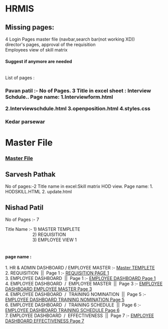 # HRMIS

<h2>Missing pages:</h2>
4 Login Pages
master file (navbar,search bar(not working XD))<br>
director's pages, approval of the requisition<br>
Employees view of skill matrix<br>
<h4>Suggest if anymore are needed</h4><br>
List of pages : 



<h3>Pavan patil :-  No of Pages. 3   
Title in excel sheet :  Interview Schdule..
Page name:
1.Interviewform.html
  
2.Interviewschdule.html
3.openposition.html
4.styles.css

<h3>Kedar parsewar<h1> 
Master File<br>

<h3>
<a href="https://github.com/curiosaurus/HRMIS/blob/master/masterfile.html">Master File</a>
  
 <h2>Sarvesh Pathak</h2>
 No of pages:-2
 Title name in excel:Skill matrix HOD view.
 Page name:
 1. HODSKILL.HTML
 2. update.html
 
 
 
 
<h2>Nishad Patil</h2>
No of Pages :- 7
<br>

Title Name :-  1) MASTER TEMPLETE <br>
 &nbsp;&nbsp;&nbsp;&nbsp;&nbsp;&nbsp;&nbsp;&nbsp;&nbsp;&nbsp;&nbsp;&nbsp;&nbsp;&nbsp;&nbsp;&nbsp;&nbsp;&nbsp;&nbsp;&nbsp;&nbsp;&nbsp;2) REQUISITION<br>&nbsp;&nbsp;&nbsp;&nbsp;&nbsp;&nbsp;&nbsp;&nbsp;&nbsp;&nbsp;&nbsp;&nbsp;&nbsp;&nbsp;&nbsp;&nbsp;&nbsp;&nbsp;&nbsp;&nbsp;&nbsp;&nbsp;3) EMPLOYEE VIEW 1<br>
<br>
<h4>page name :</h4>
1. HR & ADMIN DASHBOARD / EMPLOYEE MASTER  :-  <a href="https://github.com/Nishad00/HRMIS/blob/master/Master%20Template.html">Master TEMPLETE</a>
<br>
2. REQUISITION &nbsp;||&nbsp; Page 1 :- <a href="https://github.com/Nishad00/HRMIS/blob/master/Requisition.html"> REQUISITION PAGE 1 </a>
<br>
3. EMPLOYEE DASHBOARD &nbsp;||&nbsp; Page 1  :-
<a href="https://github.com/curiosaurus/HRMIS/blob/master/EmployeeDashboardPage1.html">EMPLOYEE DASHBOARD Page 1</a>
<br>
4. EMPLOYEE DASHBOARD &nbsp;/&nbsp; EMPLOYEE MASTER &nbsp;||&nbsp; Page 3  :- <a href="https://github.com/curiosaurus/HRMIS/blob/master/EmployeeDashEmployeeMasterPage3.html">EMPLOYEE DASHBOARD EMPLOYEE MASTER Page 3</a>
<br>
4. EMPLOYEE DASHBOARD &nbsp;/&nbsp; TRAINING NOMINATION &nbsp;||&nbsp; Page 5  :- <a href="https://github.com/curiosaurus/HRMIS/blob/master/EmployeeDashTrainingNominationPage5.html">EMPLOYEE DASHBOARD TRAINING NOMINATION  Page 5</a>
<br>
6. EMPLOYEE DASHBOARD &nbsp;/&nbsp; TRAINING SCHEDULE &nbsp;||&nbsp; Page 6  :- <a href="https://github.com/curiosaurus/HRMIS/blob/master/EmployeeDashboardTrainingSchedulePage6.html">EMPLOYEE DASHBOARD TRAINING SCHEDULE Page 6</a>
<br>
7. EMPLOYEE DASHBOARD &nbsp;/&nbsp; EFFECTIVENESS &nbsp;||&nbsp; Page 7  :- <a href="https://github.com/curiosaurus/HRMIS/blob/master/EmployeeDashoardEffectivespage7.html">EMPLOYEE DASHBOARD EFFECTIVENESS Page 7</a>
<br>


